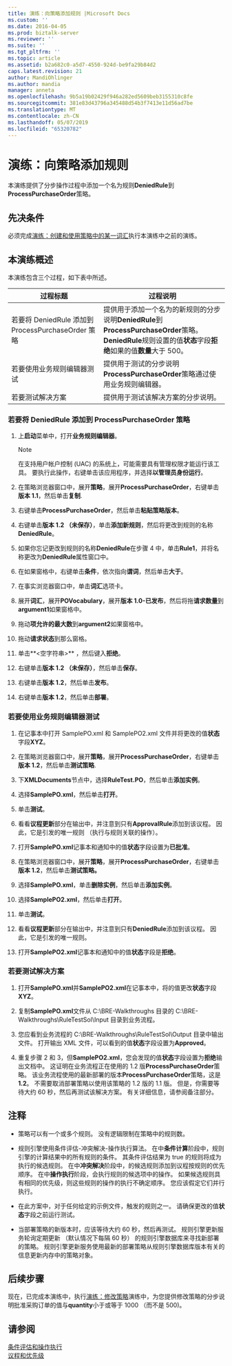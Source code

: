 ```yaml
---
title: 演练：向策略添加规则 |Microsoft Docs
ms.custom: ''
ms.date: 2016-04-05
ms.prod: biztalk-server
ms.reviewer: ''
ms.suite: ''
ms.tgt_pltfrm: ''
ms.topic: article
ms.assetid: b2a682c0-a5d7-4550-924d-be9fa29b84d2
caps.latest.revision: 21
author: MandiOhlinger
ms.author: mandia
manager: anneta
ms.openlocfilehash: 9b5a19b02429f946a282ed5609beb3155310c8fe
ms.sourcegitcommit: 381e83d43796a345488d54b3f7413e11d56ad7be
ms.translationtype: MT
ms.contentlocale: zh-CN
ms.lasthandoff: 05/07/2019
ms.locfileid: "65320782"
---
```

# <a name="walkthrough-adding-a-rule-to-the-policy"></a>演练：向策略添加规则
本演练提供了分步操作过程中添加一个名为规则**DeniedRule**到**ProcessPurchaseOrder**策略。  
  
## <a name="prerequisites"></a>先决条件  
 必须完成[演练：创建和使用策略中的某一词汇](../core/walkthrough-creating-and-using-a-vocabulary-in-the-policy.md)执行本演练中之前的演练。  
  
## <a name="overview-of-this-walkthrough"></a>本演练概述  
 本演练包含三个过程，如下表中所述。  
  
|过程标题|过程说明|  
|---------------------|---------------------------|  
|若要将 DeniedRule 添加到 ProcessPurchaseOrder 策略|提供用于添加一个名为的新规则的分步说明**DeniedRule**到**ProcessPurchaseOrder**策略。 **DeniedRule**规则设置的值**状态**字段**拒绝**如果的值**数量**大于 500。|  
|若要使用业务规则编辑器测试|提供用于测试的分步说明**ProcessPurchaseOrder**策略通过使用业务规则编辑器。|  
|若要测试解决方案|提供用于测试该解决方案的分步说明。|  
  
### <a name="to-add-deniedrule-to-the-processpurchaseorder-policy"></a>若要将 DeniedRule 添加到 ProcessPurchaseOrder 策略  
  
1.  上**启动**菜单中，打开**业务规则编辑器**。  
  
    > [!NOTE]
    >  在支持用户帐户控制 (UAC) 的系统上，可能需要具有管理权限才能运行该工具。 要执行此操作，右键单击该应用程序，并选择**以管理员身份运行**。  
  
2.  在策略浏览器窗口中，展开**策略**，展开**ProcessPurchaseOrder**，右键单击**版本 1.1**，然后单击**复制**.  
  
3.  右键单击**ProcessPurchaseOrder**，然后单击**粘贴策略版本**。  
  
4.  右键单击**版本 1.2 （未保存）**，单击**添加新规则**，然后将更改到规则的名称**DeniedRule**。  
  
5.  如果你忘记更改到规则的名称**DeniedRule**在步骤 4 中，单击**Rule1**，并将名称更改为**DeniedRule**属性窗口中。  
  
6.  在如果窗格中，右键单击**条件**，依次指向**谓词**，然后单击**大于**。  
  
7.  在事实浏览器窗口中，单击**词汇**选项卡。  
  
8.  展开**词汇**，展开**POVocabulary**，展开**版本 1.0-已发布**，然后将拖**请求数量**到**argument1**如果窗格中。  
  
9. 拖动**项允许的最大数**到**argument2**如果窗格中。  
  
10. 拖动**请求状态**到那么窗格。  
  
11. 单击**\<空字符串\>** ，然后键入**拒绝**。  
  
12. 右键单击**版本 1.2 （未保存）**，然后单击**保存**。  
  
13. 右键单击**版本 1.2**，然后单击**发布**。  
  
14. 右键单击**版本 1.2**，然后单击**部署**。  
  
### <a name="to-test-with-business-rule-composer"></a>若要使用业务规则编辑器测试  
  
1.  在记事本中打开 SamplePO.xml 和 SamplePO2.xml 文件并将更改的值**状态**字段**XYZ**。  
  
2.  在策略浏览器窗口中，展开**策略**，展开**ProcessPurchaseOrder**，右键单击**版本 1.2**，然后单击**测试策略**.  
  
3.  下**XMLDocuments**节点中，选择**RuleTest.PO**，然后单击**添加实例**。  
  
4.  选择**SamplePO.xml**，然后单击**打开**。  
  
5.  单击**测试**。  
  
6.  看看**议程更新**部分在输出中，并注意到只有**ApprovalRule**添加到该议程。 因此，它是引发的唯一规则 （执行与规则关联的操作）。  
  
7.  打开**SamplePO.xml**记事本和通知中的值**状态**字段设置为**已批准**。  
  
8.  在策略浏览器窗口中，展开**策略**，展开**ProcessPurchaseOrder**，右键单击**版本 1.2**，然后单击**测试策略。**  
  
9. 选择**SamplePO.xml**，单击**删除实例**，然后单击**添加实例**。  
  
10. 选择**SamplePO2.xml**，然后单击**打开**。  
  
11. 单击**测试**。  
  
12. 看看**议程更新**部分在输出中，并注意到只有**DeniedRule**添加到该议程。 因此，它是引发的唯一规则。  
  
13. 打开**SamplePO2.xml**记事本和通知中的值**状态**字段是**拒绝**。  
  
### <a name="to-test-the-solution"></a>若要测试解决方案  
  
1.  打开**SamplePO.xml**并**SamplePO2.xml**在记事本中，将的值更改**状态**字段**XYZ**。  
  
2.  复制**SamplePO.xml**文件从 C:\BRE-Walkthroughs 目录的 C:\BRE-Walkthroughs\RuleTestSol\Input 目录到业务流程。  
  
3.  您应看到业务流程的 C:\BRE-Walkthroughs\RuleTestSol\Output 目录中输出文件。 打开输出 XML 文件，可以看到的值**状态**字段设置为**Approved**。  
  
4.  重复步骤 2 和 3，但**SamplePO2.xml**，您会发现的值**状态**字段设置为**拒绝**输出文档中。 这证明在业务流程正在使用的 1.2 版**ProcessPurchaseOrder**策略。 该业务流程使用的最新部署的版本**ProcessPurchaseOrder**策略，这是**1.2**。 不需要取消部署策略以使用该策略的 1.2 版的 1.1 版。 但是，你需要等待大约 60 秒，然后再测试该解决方案。 有关详细信息，请参阅备注部分。  
  
## <a name="comments"></a>注释  
  
-   策略可以有一个或多个规则。 没有逻辑限制在策略中的规则数。  
  
-   规则引擎使用条件评估-冲突解决-操作执行算法。 在中**条件计算**阶段中，规则引擎的计算结果中的所有规则的条件。 其条件评估结果为 true 的规则将成为执行的候选规则。 在中**冲突解决**阶段中，的候选规则添加到议程按规则的优先顺序。 在中**操作执行**阶段，会执行规则的候选项中的操作。 如果候选规则具有相同的优先级，则这些规则的操作的执行不确定顺序。 您应该假定它们并行执行。  
  
-   在此方案中，对于任何给定的示例文件，触发的规则之一。 请确保更改的值**状态**字段之前运行测试。  
  
-   当部署策略的新版本时，应该等待大约 60 秒，然后再测试。 规则引擎更新服务轮询定期更新 （默认情况下每隔 60 秒） 的规则引擎数据库来寻找新部署的策略。 规则引擎更新服务使用最新的部署策略从规则引擎数据库版本有关的信息更新内存中的策略对象。  
  
## <a name="next-steps"></a>后续步骤  
 现在，已完成本演练中，执行[演练：修改策略](../core/walkthrough-modifying-the-policy.md)演练中，为您提供修改策略的分步说明批准采购订单的值与**quantity**小于或等于 1000 （而不是 500)。  
  
## <a name="see-also"></a>请参阅  
 [条件评估和操作执行](../core/condition-evaluation-and-action-execution.md)   
 [议程和优先级](../core/agenda-and-priority.md)